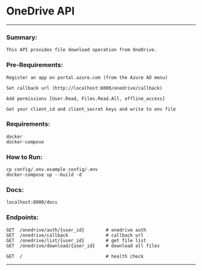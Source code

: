 # OneDrive API

---

### Summary:

```
This API provides file download operation from OneDrive.
```

### Pre-Requirements:

```
Register an app on portal.azure.com (from the Azure AD menu)

Set callback url (http://localhost:8000/onedrive/callback)

Add permissions [User.Read, Files.Read.All, offline_access]

Get your client_id and client_secret keys and write to env file
```

### Requirements:

```
docker
docker-compose
```

### How to Run:

```
cp config/.env.example config/.env
docker-compose up --build -d
```

### Docs:

```
localhost:8000/docs
```

### Endpoints:

```http request
GET  /onedrive/auth/{user_id}        # onedrive auth
GET  /onedrive/callback              # callback url
GET  /onedrive/list/{user_id}        # get file list
GET  /onedrive/download/{user_id}    # download all files

GET  /                               # health check
```

---
